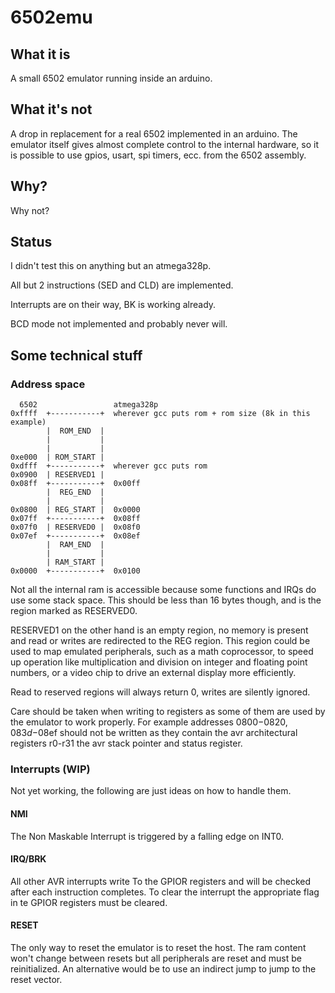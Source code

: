 # 6502emu
## What it is
A small 6502 emulator running inside an arduino.

## What it's not
A drop in replacement for a real 6502 implemented in an arduino.
The emulator itself gives almost complete control to the internal hardware, so it is possible to use gpios, usart, spi timers, ecc. from the 6502 assembly. 

## Why?
Why not?

## Status
I didn't test this on anything but an atmega328p.

All but 2 instructions (SED and CLD) are implemented.

Interrupts are on their way, BK is working already.

BCD mode not implemented and probably never will.

## Some technical stuff
### Address space
```
  6502                 atmega328p
0xffff  +-----------+  wherever gcc puts rom + rom size (8k in this example)
        |  ROM_END  |
        |           |
        |           |
0xe000  | ROM_START |
0xdfff  +-----------+  wherever gcc puts rom
0x0900  | RESERVED1 |
0x08ff  +-----------+  0x00ff
        |  REG_END  |
        |           |
0x0800  | REG_START |  0x0000
0x07ff  +-----------+  0x08ff
0x07f0  | RESERVED0 |  0x08f0
0x07ef  +-----------+  0x08ef
        |  RAM_END  |
        |           |
        | RAM_START |
0x0000  +-----------+  0x0100
```

Not all the internal ram is accessible because some functions and IRQs do use some stack space.
This should be less than 16 bytes though, and is the region marked as RESERVED0.

RESERVED1 on the other hand is an empty region, no memory is present and read or writes are redirected to
the REG region. This region could be used to map emulated peripherals, such as a math coprocessor, to
speed up operation like multiplication and division on integer and floating point numbers, or
a video chip to drive an external display more efficiently.

Read to reserved regions will always return 0, writes are silently ignored.

Care should be taken when writing to registers as some of them are used by the emulator to work properly.
For example addresses $0800-$0820, $083d-$08ef should not be written as they contain the avr architectural registers r0-r31
the avr stack pointer and status register.


### Interrupts (WIP)
Not yet working, the following are just ideas on how to handle them.

#### NMI
The Non Maskable Interrupt is triggered by a falling edge on INT0.

#### IRQ/BRK
All other AVR interrupts write To the GPIOR registers and will be checked after each instruction completes.
To clear the interrupt the appropriate flag in te GPIOR registers must be cleared.

#### RESET
The only way to reset the emulator is to reset the host.
The ram content won't change between resets but all peripherals are reset and must be reinitialized.
An alternative would be to use an indirect jump to jump to the reset vector.
